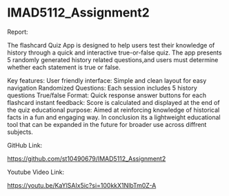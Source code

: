 # IMAD5112_Assignment2

Report:

The flashcard Quiz App is designed to help users test their knowledge of history through a quick and interactive true-or-false quiz. The app presents 5 randomly generated history related questions,and users must determine whether each statement is true or false.

Key features:
User friendly interface: Simple and clean layout for easy navigation
Randomized Questions: Each session includes 5 history questions 
True/false Format: Quick response answer buttons for each flashcard 
instant feedback: Score is calculated and displayed at the end of the quiz 
educational purpose: Aimed at reinforcing knowledge of historical facts in a fun and engaging way.
In conclusion its a lightweight educational tool that can be expanded in the future for broader use across diffrent subjects.

GitHub Link:

https://github.com/st10490679/IMAD5112_Assignment2

Youtube Video Link:

https://youtu.be/KaYlSAIx5ic?si=100kkX1NlbTm0Z-A


